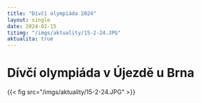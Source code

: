 ```yaml
---
title: "Dívčí olympiáda 2024"
layout: single
date: 2024-02-15
titimg: "/imgs/aktuality/15-2-24.JPG"
aktualita: true
---
```

# Dívčí olympiáda v Újezdě u Brna

{{< fig src="/imgs/aktuality/15-2-24.JPG" >}}